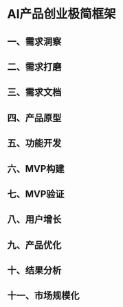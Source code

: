 # AI产品创业极简框架

## 一、需求洞察
## 二、需求打磨
## 三、需求文档
## 四、产品原型
## 五、功能开发
## 六、MVP构建
## 七、MVP验证
## 八、用户增长
## 九、产品优化
## 十、结果分析
## 十一、市场规模化